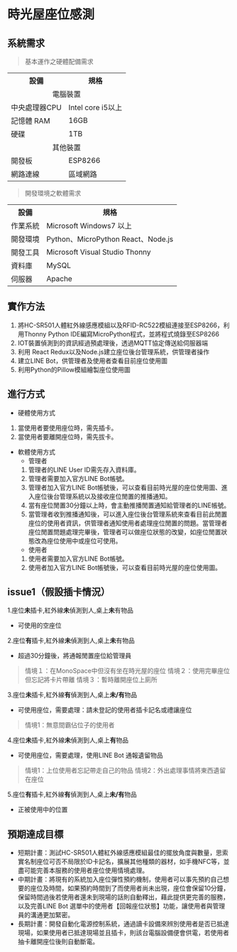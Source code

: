 <!--
 * @Author: your name
 * @Date: 2022-04-01 14:53:07
 * @LastEditTime: 2022-04-01 17:03:34
 * @LastEditors: Please set LastEditors
 * @Description: 打开koroFileHeader查看配置 进行设置: https://github.com/OBKoro1/koro1FileHeader/wiki/%E9%85%8D%E7%BD%AE
 * @FilePath: \time-house-sensor\README.md
-->
# 時光屋座位感測

## 系統需求
> 基本運作之硬體配備需求
<table>
  <tr>
    <th>設備</th>
    <th>規格</th>
  </tr>
  <tr>
    <td colspan="2" align='center' valign="middle">電腦裝置</td>

  </tr>
  <tr>
    <td>中央處理器CPU</td>
    <td>Intel core i5以上</td>
  </tr>
  <tr>
    <td>記憶體 RAM</td>
    <td>16GB</td>
  </tr>
<tr>
    <td>硬碟</td>
    <td>1TB</td>
  </tr>
      <tr>
    <td colspan="2" align='center' valign="middle">其他裝置</td>
  </tr>
    <tr>
    <td>開發板</td>
    <td>ESP8266</td>
  </tr>
       <tr>
    <td>網路連線</td>
    <td>區域網路</td>
  </tr>
</table>

> 開發環境之軟體需求

<table>
  <tr>
    <th>設備</th>
    <th>規格</th>
  </tr>

  <tr>
    <td>作業系統</td>
    <td>Microsoft Windows7 以上</td>
  </tr>
  <tr>
    <td>開發環境</td>
    <td>Python、MicroPython
React、Node.js
</td>
  </tr>
<tr>
    <td>開發工具</td>
    <td>Microsoft Visual Studio
Thonny
</td>
  </tr>
     <tr>
    <td>資料庫</td>
    <td>MySQL</td>
  </tr>
     <tr>
    <td>伺服器</td>
    <td>Apache</td>
  </tr>
</table>

## 實作方法

1.	將HC-SR501人體紅外線感應模組以及RFID-RC522模組連接至ESP8266，利用Thonny Python IDE編寫MicroPython程式，並將程式燒錄至ESP8266
2.	IOT裝置偵測到的資訊經過預處理後，透過MQTT協定傳送給伺服器端
3.	利用 React Redux以及Node.js建立座位後台管理系統，供管理者操作
4.	建立LINE Bot，供管理者及使用者查看目前座位使用圖
5.	利用Python的Pillow模組繪製座位使用圖


## 進行方式

- 硬體使用方式 
1.	當使用者要使用座位時，需先插卡。 
2.	當使用者要離開座位時，需先拔卡。    
-	軟體使用方式 
    -	管理者
    1. 管理者的LINE User ID需先存入資料庫。
    2. 管理者需要加入官方LINE Bot帳號。 
    3. 管理者加入官方LINE Bot帳號後，可以查看目前時光屋的座位使用圖、進入座位後台管理系統以及接收座位閒置的推播通知。 
    4. 當有座位閒置30分鐘以上時，會主動推播閒置通知給管理者的LINE帳號。
    5. 當管理者收到推播通知後，可以進入座位後台管理系統來查看目前此閒置座位的使用者資訊，供管理者通知使用者處理座位閒置的問題。當管理者座位閒置問題處理完畢後，管理者可以做座位狀態的改變，如座位閒置狀態改為座位使用中或座位可使用。
    - 使用者
    1. 使用者需要加入官方LINE Bot帳號。 
    2. 使用者加入官方LINE Bot帳號後，可以查看目前時光屋的座位使用圖。


## issue1（假設插卡情況）
1.座位<b>未</b>插卡,紅外線<b>未</b>偵測到人,桌上<b>未</b>有物品
- 可使用的空座位

2.座位<b>有</b>插卡,紅外線<b>未</b>偵測到人,桌上<b>未</b>有物品
- 超過30分鐘後，將通報閒置座位給管理員
> 情境１：在MonoSpace中但沒有坐在時光屋的座位
> 情境２：使用完畢座位但忘記將卡片帶離
> 情境３：暫時離開座位上廁所

3.座位<b>未</b>插卡,紅外線<b>有</b>偵測到人,桌上<b>未/有</b>物品
- 可使用座位，需要處理：請未登記的使用者插卡記名或禮讓座位
> 情境1：無意間霸佔位子的使用者


4.座位<b>未</b>插卡,紅外線<b>未</b>偵測到人,桌上<b>有</b>物品
- 可使用座位，需要處理，使用LINE Bot 通報遺留物品
> 情境1：上位使用者忘記帶走自己的物品
> 情境2：外出處理事情將東西遺留在座位


5.座位<b>有</b>插卡,紅外線<b>有</b>偵測到人,桌上<b>未/有</b>物品
- 正被使用中的位置


## 預期達成目標
- 短期計畫：測試HC-SR501人體紅外線感應模組最佳的擺放角度與數量，思索實名制座位可否不局限於ID卡記名，擴展其他種類的器材，如手機NFC等，並盡可能完善本服務的使用者座位使用情境處理。
- 中期計畫：將現有的系統加入座位彈性預約機制，使用者可以事先預約自己想要的座位及時間，如果預約時間到了而使用者尚未出現，座位會保留10分鐘，保留時間過後若使用者還未到現場的話則自動釋出，藉此提供更完善的服務，以及完善LINE Bot 選單中的使用者【回報座位狀態】功能，讓使用者與管理員的溝通更加緊密。
- 長期計畫：開發自動化電源控制系統，通過讀卡設備來辨別使用者是否已抵達現場，如果使用者已抵達現場並且插卡，則該台電腦設備便會供電，若使用者抽卡離開座位後則自動斷電。




